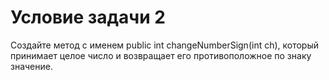# Условие задачи 2
Создайте метод с именем public int changeNumberSign(int сh),  который принимает целое число и возвращает его противоположное по знаку значение.